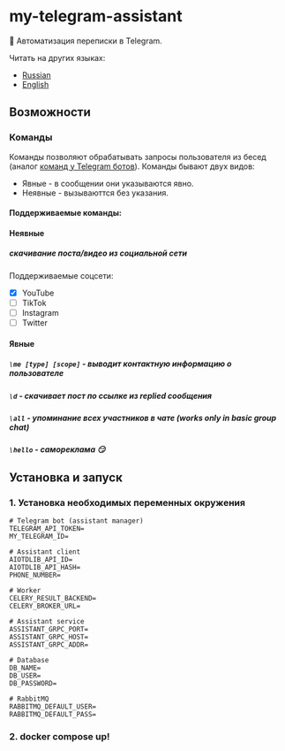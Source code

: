# my-telegram-assistant
:robot: Автоматизация переписки в Telegram.

Читать на других языках:
* [Russian](README.ru.md)
* [English](README.md)

## Возможности

### Команды
Команды позволяют обрабатывать запросы пользователя из бесед (аналог [команд у Telegram ботов](https://core.telegram.org/bots)).
Команды бывают двух видов:
* Явные - в сообщении они указываются явно.
* Неявные - вызываюттся без указания.

#### Поддерживаемые команды:

#### Неявные
##### скачивание поста/видео из социальной сети
Поддерживаемые соцсети:
* [x] YouTube
* [ ] TikTok
* [ ] Instagram
* [ ] Twitter

#### Явные
##### `\me [type] [scope]` - выводит контактную информацию о пользователе
##### `\d` - скачивает пост по ссылке из replied сообщения
##### `\all` - упоминание всех участников в чате (works only in basic group chat)
##### `\hello` - самореклама :smirk:

## Установка и запуск
### 1. Установка необходимых переменных окружения
```shell
# Telegram bot (assistant manager)
TELEGRAM_API_TOKEN=
MY_TELEGRAM_ID=

# Assistant client
AIOTDLIB_API_ID=
AIOTDLIB_API_HASH=
PHONE_NUMBER=

# Worker
CELERY_RESULT_BACKEND=
CELERY_BROKER_URL=

# Assistant service
ASSISTANT_GRPC_PORT=
ASSISTANT_GRPC_HOST=
ASSISTANT_GRPC_ADDR=

# Database
DB_NAME=
DB_USER=
DB_PASSWORD=

# RabbitMQ
RABBITMQ_DEFAULT_USER=
RABBITMQ_DEFAULT_PASS=
```

### 2. docker compose up!
